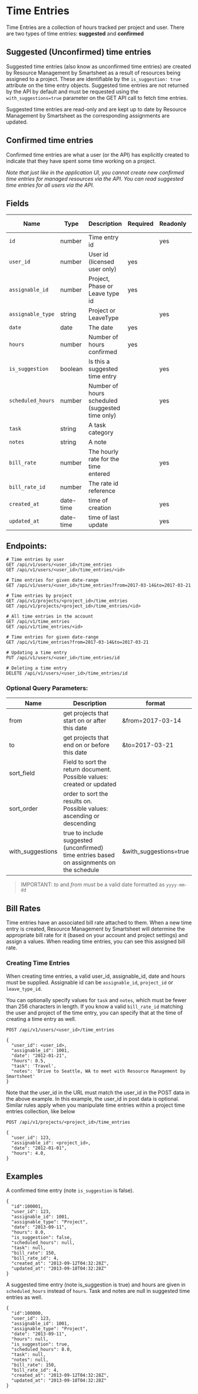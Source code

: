 # Time Entries

Time Entries are a collection of hours tracked per project and user. There are two types of time entries: **suggested** and **confirmed**

## Suggested (Unconfirmed) time entries

Suggested time entries (also know as unconfirmed time entries) are created by Resource Management by Smartsheet as a result of resources being assigned to a project. These are identifiable by the `is_suggestion: true` attribute on the time entry objects. Suggested time entries are not returned by the API by default and must be requested using the `with_suggestions=true` parameter on the GET API call to fetch time entries.

Suggested time entries are read-only and are kept up to date by Resource Management by Smartsheet as the corresponding assignments are updated.

## Confirmed time entries

Confirmed time entries are what a user (or the API) has explicitly created to indicate that they have spent some time working on a project.

_Note that just like in the application UI, you cannot create new confirmed time entries for managed resources via the API. You can read suggested time entries for all users via the API._

## Fields

| **Name** | **Type** | **Description** | **Required** | **Readonly** | **Default value**
| -------- | -------- | --------------- | ------------ | ------------- | ------------- |
| `id` | number | Time entry id | | yes | NEXT(ID) |
| `user_id` | number | User id (licensed user only) | yes |  |  |
| `assignable_id` | number | Project, Phase or Leave type id | yes |  |  |
| `assignable_type` | string | Project or LeaveType |  | yes |  |
| `date` | date | The date | yes |  |  |
| `hours` | number | Number of hours confirmed | yes |  |  |
| `is_suggestion` | boolean | Is this a suggested time entry |  | yes |  |
| `scheduled_hours` | number | Number of hours scheduled (suggested time only) |  | yes |  |
| `task` | string | A task category |  |  |  |
| `notes` | string | A note |  |  |  |
| `bill_rate` | number | The hourly rate for the time entered |  | yes |  |
| `bill_rate_id` | number | The rate id reference |  |  | Detect rate |
| `created_at` | date-time | time of creation | | yes | NOW()
| `updated_at` | date-time | time of last update | | yes | NOW()

## Endpoints:

```
# Time entries by user
GET /api/v1/users/<user_id>/time_entries
GET /api/v1/users/<user_id>/time_entries/<id>

# Time entries for given date-range
GET /api/v1/users/<user_id>/time_entries?from=2017-03-14&to=2017-03-21

# Time entries by project
GET /api/v1/projects/<project_id>/time_entries
GET /api/v1/projects/<project_id>/time_entries/<id>

# All time entries in the account
GET /api/v1/time_entries
GET /api/v1/time_entries/<id>

# Time entries for given date-range
GET /api/v1/time_entries?from=2017-03-14&to=2017-03-21

# Updating a time entry
PUT /api/v1/users/<user_id>/time_entries/id

# Deleting a time entry
DELETE /api/v1/users/<user_id>/time_entries/id

```

### Optional Query Parameters:

| **Name** | **Description** | format |
| ------------- | --------------- | --------------- |
| from | get projects that start on or after this date | &from=2017-03-14 |
| to | get projects that end on or before this date | &to=2017-03-21 |
| sort_field | Field to sort the return document. Possible values: created or updated |
| sort_order | order to sort the results on. Possible values: ascending or descending |
| with_suggestions | true to include suggested (unconfirmed) time entries based on assignments on the schedule | &with_suggestions=true |

> IMPORTANT: *to* and *from* _must_ be a valid date formatted as `yyyy-mm-dd`

## Bill Rates

Time entries have an associated bill rate attached to them. When a new time entry is created, Resource Management by Smartsheet will determine the appropriate bill rate for it (based on your account and project settings) and assign a values. When reading time entries, you can see this assigned bill rate.

### Creating Time Entries

When creating time entries, a valid user_id, assignable_id, date and hours must be supplied. Assignable id can be `assignable_id`, `project_id` or `leave_type_id`.

You can optionally specify values for `task` and `notes`, which must be fewer than 256 characters in length. If you know a valid `bill_rate_id` matching the user and project of the time entry, you can specify that at the time of creating a time entry as well.

```
POST /api/v1/users/<user_id>/time_entries

{
  "user_id": <user_id>,
  "assignable_id": 1001,
  "date": "2012-01-21",
  "hours": 0.5,
  "task": 'Travel',
  "notes": 'Drive to Seattle, WA to meet with Resource Management by Smartsheet'
}
```

Note that the user_id in the URL must match the user_id in the POST data in the above example. In this example, the user_id in post data is optional. Similar rules apply when you manipulate time entries within a project time entries collection, like below

```
POST /api/v1/projects/<project_id>/time_entries

{
  "user_id": 123,
  "assignable_id": <project_id>,
  "date": "2012-01-01",
  "hours": 4.0,
}
```

## Examples

A confirmed time entry (note `is_suggestion` is false).

```
{
  "id":100001,
  "user_id": 123,
  "assignable_id": 1001,
  "assignable_type": "Project",
  "date": "2013-09-11",
  "hours": 8.0,
  "is_suggestion": false,
  "scheduled_hours": null,
  "task": null,
  "bill_rate": 150,
  "bill_rate_id": 4,
  "created_at": "2013-09-12T04:32:28Z",
  "updated_at": "2013-09-18T04:32:28Z"
}
```

A suggested time entry (note is_suggestion is true) and hours are given in `scheduled_hours` instead of `hours`. Task and notes are null in suggested time entries as well.

```
{
  "id":100000,
  "user_id": 123,
  "assignable_id": 1001,
  "assignable_type": "Project",
  "date": "2013-09-11",
  "hours": null,
  "is_suggestion": true,
  "scheduled_hours": 8.0,
  "task": null,
  "notes": null,
  "bill_rate": 150,
  "bill_rate_id": 4,
  "created_at": "2013-09-12T04:32:28Z",
  "updated_at": "2013-09-18T04:32:28Z"
}
```
